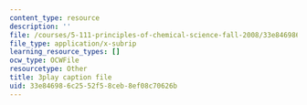 ```yaml
---
content_type: resource
description: ''
file: /courses/5-111-principles-of-chemical-science-fall-2008/33e846986c2552f58ceb8ef08c70626b_Ey25vULQ6YM.vtt
file_type: application/x-subrip
learning_resource_types: []
ocw_type: OCWFile
resourcetype: Other
title: 3play caption file
uid: 33e84698-6c25-52f5-8ceb-8ef08c70626b
---
```

